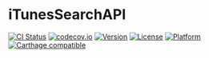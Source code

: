 # iTunesSearchAPI
[![CI Status](http://img.shields.io/travis/svenbacia/iTunesSearchAPI.svg?style=flat)](https://travis-ci.org/svenbacia/iTunesSearchAPI)
[![codecov.io](http://codecov.io/github/svenbacia/iTunesSearchAPI/coverage.svg?branch=master)](http://codecov.io/github/svenbacia/iTunesSearchAPI?branch=master)
[![Version](https://img.shields.io/cocoapods/v/iTunesSearchAPI.svg?style=flat)](http://cocoapods.org/pods/iTunesSearchAPI)
[![License](https://img.shields.io/cocoapods/l/iTunesSearchAPI.svg?style=flat)](http://cocoapods.org/pods/iTunesSearchAPI)
[![Platform](https://img.shields.io/cocoapods/p/iTunesSearchAPI.svg?style=flat)](http://cocoapods.org/pods/iTunesSearchAPI)
[![Carthage compatible](https://img.shields.io/badge/Carthage-compatible-4BC51D.svg?style=flat)](https://github.com/Carthage/Carthage)

